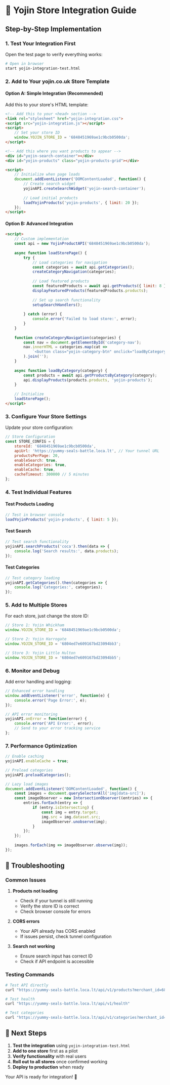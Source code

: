 # 🚀 Yojin Store Integration Guide

## Step-by-Step Implementation

### 1. Test Your Integration First

Open the test page to verify everything works:
```bash
# Open in browser
start yojin-integration-test.html
```

### 2. Add to Your yojin.co.uk Store Template

#### Option A: Simple Integration (Recommended)
Add this to your store's HTML template:

```html
<!-- Add this to your <head> section -->
<link rel="stylesheet" href="yojin-integration.css">
<script src="yojin-integration.js"></script>
<script>
    // Set your store ID
    window.YOJIN_STORE_ID = '6848451969ae1c9bcb0500da';
</script>

<!-- Add this where you want products to appear -->
<div id="yojin-search-container"></div>
<div id="yojin-products" class="yojin-products-grid"></div>

<script>
    // Initialize when page loads
    document.addEventListener('DOMContentLoaded', function() {
        // Create search widget
        yojinAPI.createSearchWidget('yojin-search-container');
        
        // Load initial products
        loadYojinProducts('yojin-products', { limit: 20 });
    });
</script>
```

#### Option B: Advanced Integration
```html
<script>
    // Custom implementation
    const api = new YojinProductAPI('6848451969ae1c9bcb0500da');
    
    async function loadStorePage() {
        try {
            // Load categories for navigation
            const categories = await api.getCategories();
            createCategoryNavigation(categories);
            
            // Load featured products
            const featuredProducts = await api.getProducts({ limit: 8 });
            displayFeaturedProducts(featuredProducts.products);
            
            // Set up search functionality
            setupSearchHandlers();
            
        } catch (error) {
            console.error('Failed to load store:', error);
        }
    }
    
    function createCategoryNavigation(categories) {
        const nav = document.getElementById('category-nav');
        nav.innerHTML = categories.map(cat => 
            `<button class="yojin-category-btn" onclick="loadByCategory('${cat}')">${cat}</button>`
        ).join('');
    }
    
    async function loadByCategory(category) {
        const products = await api.getProductsByCategory(category);
        api.displayProducts(products.products, 'yojin-products');
    }
    
    // Initialize
    loadStorePage();
</script>
```

### 3. Configure Your Store Settings

Update your store configuration:

```javascript
// Store Configuration
const STORE_CONFIG = {
    storeId: '6848451969ae1c9bcb0500da',
    apiUrl: 'https://yummy-seals-battle.loca.lt', // Your tunnel URL
    productsPerPage: 20,
    enableSearch: true,
    enableCategories: true,
    enableCache: true,
    cacheTimeout: 300000 // 5 minutes
};
```

### 4. Test Individual Features

#### Test Products Loading
```javascript
// Test in browser console
loadYojinProducts('yojin-products', { limit: 5 });
```

#### Test Search
```javascript
// Test search functionality
yojinAPI.searchProducts('coca').then(data => {
    console.log('Search results:', data.products);
});
```

#### Test Categories
```javascript
// Test category loading
yojinAPI.getCategories().then(categories => {
    console.log('Categories:', categories);
});
```

### 5. Add to Multiple Stores

For each store, just change the store ID:

```javascript
// Store 1: Yojin Whickham
window.YOJIN_STORE_ID = '6848451969ae1c9bcb0500da';

// Store 2: Yojin Harrogate
window.YOJIN_STORE_ID = '6804ed7e609167bd23094bb3';

// Store 3: Yojin Little Hulton
window.YOJIN_STORE_ID = '6804ed7e609167bd23094bb5';
```

### 6. Monitor and Debug

Add error handling and logging:

```javascript
// Enhanced error handling
window.addEventListener('error', function(e) {
    console.error('Page Error:', e);
});

// API error monitoring
yojinAPI.onError = function(error) {
    console.error('API Error:', error);
    // Send to your error tracking service
};
```

### 7. Performance Optimization

```javascript
// Enable caching
yojinAPI.enableCache = true;

// Preload categories
yojinAPI.preloadCategories();

// Lazy load images
document.addEventListener('DOMContentLoaded', function() {
    const images = document.querySelectorAll('img[data-src]');
    const imageObserver = new IntersectionObserver((entries) => {
        entries.forEach(entry => {
            if (entry.isIntersecting) {
                const img = entry.target;
                img.src = img.dataset.src;
                imageObserver.unobserve(img);
            }
        });
    });
    
    images.forEach(img => imageObserver.observe(img));
});
```

## 🔧 Troubleshooting

### Common Issues

1. **Products not loading**
   - Check if your tunnel is still running
   - Verify the store ID is correct
   - Check browser console for errors

2. **CORS errors**
   - Your API already has CORS enabled
   - If issues persist, check tunnel configuration

3. **Search not working**
   - Ensure search input has correct ID
   - Check if API endpoint is accessible

### Testing Commands

```bash
# Test API directly
curl "https://yummy-seals-battle.loca.lt/api/v1/products?merchant_id=6848451969ae1c9bcb0500da&limit=3"

# Test health
curl "https://yummy-seals-battle.loca.lt/api/v1/health"

# Test categories
curl "https://yummy-seals-battle.loca.lt/api/v1/categories?merchant_id=6848451969ae1c9bcb0500da"
```

## 🎯 Next Steps

1. **Test the integration** using `yojin-integration-test.html`
2. **Add to one store** first as a pilot
3. **Verify functionality** with real users
4. **Roll out to all stores** once confirmed working
5. **Deploy to production** when ready

Your API is ready for integration! 🚀
